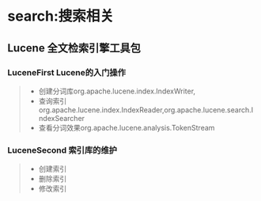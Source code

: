 # search:搜索相关
## Lucene 全文检索引擎工具包
### LuceneFirst Lucene的入门操作
> - 创建分词库org.apache.lucene.index.IndexWriter,
> - 查询索引org.apache.lucene.index.IndexReader,org.apache.lucene.search.IndexSearcher
> - 查看分词效果org.apache.lucene.analysis.TokenStream

### LuceneSecond 索引库的维护
> - 创建索引
> - 删除索引
> - 修改索引
